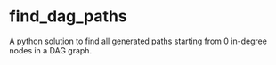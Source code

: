 # find_dag_paths
A python solution to find all generated paths starting from 0 in-degree nodes in a DAG graph.
